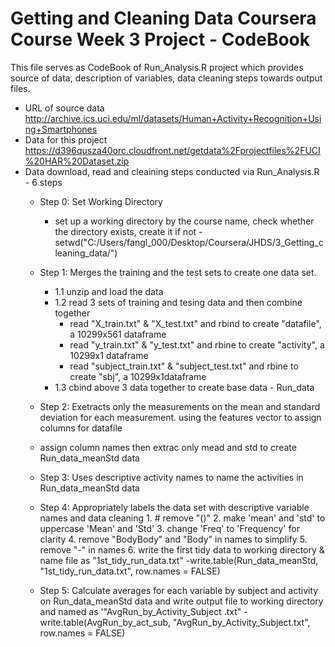 # Getting and Cleaning Data Coursera Course Week 3 Project - CodeBook
This file serves as CodeBook of Run_Analysis.R project which provides source of data, description of variables, data cleaning steps towards output files. 

* URL of source data
  http://archive.ics.uci.edu/ml/datasets/Human+Activity+Recognition+Using+Smartphones
* Data for this project
  https://d396qusza40orc.cloudfront.net/getdata%2Fprojectfiles%2FUCI%20HAR%20Dataset.zip
* Data download, read and cleaining steps conducted via Run_Analysis.R - 6 steps
  *  Step 0: Set Working Directory
     * set up a working directory by the course name, check whether the directory exists, create it if        not - setwd("C:/Users/fangl_000/Desktop/Coursera/JHDS/3_Getting_cleaning_data/")
     
  *  Step 1: Merges the training and the test sets to create one data set.
     * 1.1 unzip and load the data
     * 1.2 read 3 sets of training and tesing data and then combine together
         - read "X_train.txt" & "X_test.txt" and rbind to create "datafile", a 10299x561 dataframe
         - read "y_train.txt" & "y_test.txt" and rbine to create "activity", a 10299x1 dataframe
         - read "subject_train.txt" & "subject_test.txt" and rbine to create "sbj", a 10299x1dataframe
     * 1.3 cbind above 3 data together to create base data - Run_data
     
   *  Step 2: Exetracts only the measurements on the mean and standard deviation for each measurement.               using the features vector to assign columns for datafile
     * assign column names then extrac only mead and std to create Run_data_meanStd data
     
   *  Step 3:  Uses descriptive activity names to name the activities in Run_data_meanStd data
   
   *  Step 4: Appropriately labels the data set with descriptive variable names and data cleaning
           1. # remove "()"
           2. make 'mean' and 'std' to uppercase 'Mean' and 'Std'
           3. change 'Freq' to 'Frequency' for clarity
           4. remove "BodyBody" and "Body" in names to simplify
           5. remove "-" in names
           6. write the first tidy data to working directory & name file as "1st_tidy_run_data.txt"
              -write.table(Run_data_meanStd, "1st_tidy_run_data.txt", row.names = FALSE) 
              
   *  Step 5: Calculate averages for each variable by subject and activity on Run_data_meanStd data
              and write output file to working directory and named as '"AvgRun_by_Activity_Subject                .txt"
              - write.table(AvgRun_by_act_sub, "AvgRun_by_Activity_Subject.txt", row.names = FALSE)
